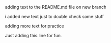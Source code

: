 adding text to the README.md file on new branch


i added new text just to double check some stuff

adding more text for practice

Just adding this line for fun. 
